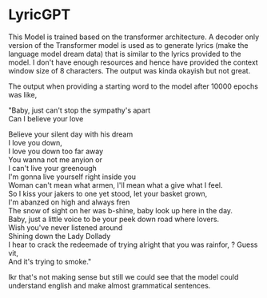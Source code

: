 # LyricGPT
This Model is trained based on the transformer architecture.
A decoder only version of the Transformer model is used as to generate lyrics (make the language model dream data) that is similar to the lyrics provided to the model.
I don't have enough resources and hence have provided the context window size of 8 characters.
The output was kinda okayish but not great.

The output when providing a starting word to the model after 10000 epochs was like,

"Baby, just can't stop the sympathy's apart  
Can I believe your love  
  
Believe your silent day with his dream  
I love you down,  
I love you down too far away  
You wanna not me anyion or  
I can't live your greenough  
I'm gonna live yourself right inside you  
Woman can't mean what armen, I'll mean what a give what I feel.  
So I kiss your jakers to one yet stood, let your basket grown,  
I'm abanzed on high and always fren  
The snow of sight on her was b-shine, baby look up here in the day.  
Baby, just a little voice to be your peek down road where lovers.  
Wish you've never listened around  
Shining down the Lady Dollady  
I hear to crack the redeemade of trying alright that you was rainfor, ? Guess vit,  
And it's trying to smoke."

Ikr that's not making sense but still we could see that the model could understand english and make almost grammatical sentences.

